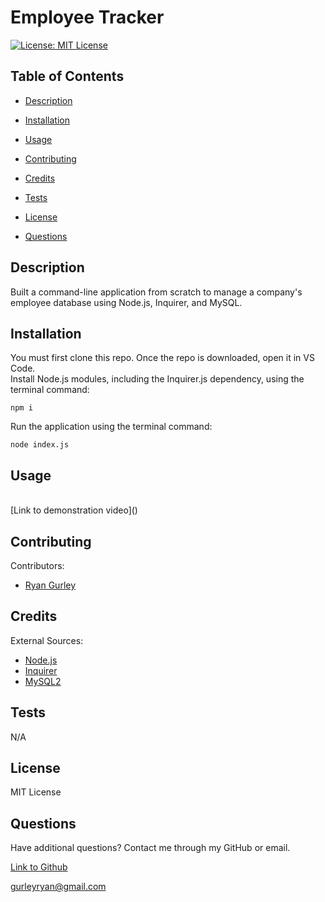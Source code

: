 # Employee Tracker


[![License: MIT License](https://img.shields.io/badge/License-MIT-green.svg)](https://opensource.org/license/mit/)

## Table of Contents

 * [Description](#description)

 * [Installation](#installation)

 * [Usage](#usage)

 * [Contributing](#contributing)

 * [Credits](#credits)

 * [Tests](#tests)

 * [License](#license)

 * [Questions](#questions)

## Description

Built a command-line application from scratch to manage a company's employee database using Node.js, Inquirer, and MySQL.

## Installation

You must first clone this repo. Once the repo is downloaded, open it in VS Code. <br />
Install Node.js modules, including the Inquirer.js dependency, using the terminal command:
```console
npm i
```
Run the application using the terminal command:
```console
node index.js
```

## Usage

<br />
[Link to demonstration video]()


## Contributing

Contributors: <br />

- [Ryan Gurley](https://github.com/gurleyryan)

## Credits

External Sources: <br />
- [Node.js](https://nodejs.org/en) <br />
- [Inquirer](https://www.npmjs.com/package/inquirer) <br />
- [MySQL2](https://www.npmjs.com/package/mysql2)

## Tests

N/A

## License

MIT License

## Questions

Have additional questions? Contact me through my GitHub or email.

[Link to Github](https://github.com/gurleyryan)

<a href="mailto:gurleyryan@gmail.com">gurleyryan@gmail.com</a>
